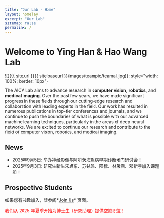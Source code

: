 ```yaml
---
title: "Our Lab - Home"
layout: homelay
excerpt: "Our Lab"
sitemap: false
permalink: /
---
```


# Welcome to Ying Han & Hao Wang Lab

![]({{ site.url }}{{ site.baseurl }}/images/teampic/teamall.jpg){: style="width: 100%; border: 10px"}


<!-- ![]({{ site.url }}{{ site.baseurl }}/images/teamall.jpg){: style="width: 150px; float: left;margin-right: 20px; border: 10px"} -->

The AICV Lab aims to advance research in **computer vision**, **robotics**, and **medical imaging**. Over the past few years, we have made significant progress in these fields through our cutting-edge research and collaboration with leading experts in the field. Our work has resulted in numerous publications in top-tier conferences and journals, and we continue to push the boundaries of what is possible with our advanced machine learning techniques, particularly in the areas of deep neural networks. We are excited to continue our research and contribute to the field of computer vision, robotics, and medical imaging.
<br>

## News

* 2025年9月5日: 举办神经影像与阿尔茨海默病早期诊断闭门研讨会！
* 2025年9月3日: 研究生新生宋旭东、苏铱鸣、阳标、林荣涵、邓新宇加入课题组！
<!-- * Jul 02, 2021: [College of Engineering Offers Applied Machine Learning Intensive for Summer](https://news.uark.edu/articles/57146/college-of-engineering-offers-applied-machine-learning-intensive-for-summer) -->

## Prospective Students

如果您有兴趣加入，请参阅*[Join Us](recruitment)* 页面。

<p style="color:red;">我们从 2025 年夏季开始为博士生（研究助理）提供空缺职位！</p>
